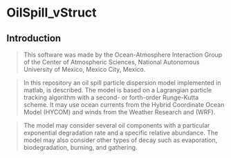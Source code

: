 # OilSpill_vStruct

## Introduction

> This software was made by the Ocean-Atmosphere Interaction Group of the Center of Atmospheric Sciences, National Autonomous University of Mexico, Mexico City, Mexico.

> In this repository an oil spill particle dispersion model implemented in matlab, is described. The model is based on a Lagrangian particle tracking algorithm with a second- or forth-order Runge-Kutta scheme. It may use ocean currents from the Hybrid Coordinate Ocean Model (HYCOM) and winds from the Weather Research and (WRF).

> The model may consider several oil components with a particular exponential degradation rate and a specific relative abundance. The model may also consider other types of decay such as evaporation, biodegradation, burning, and gathering. 
